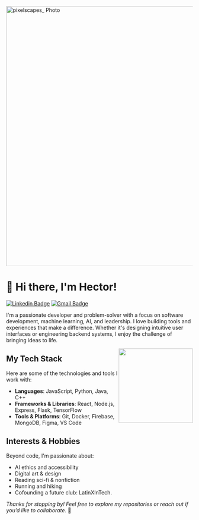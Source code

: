 
<img src="https://github.com/user-attachments/assets/bbe129d8-c400-435a-af64-d3b0869e8ef6" alt="pixelscapes_ Photo" width="700">



# 🍃 Hi there, I'm Hector!
[![Linkedin Badge](https://img.shields.io/badge/-LinkedIn-blue?style=flat-square&logo=Linkedin&logoColor=white&link=https://www.linkedin.com/in/hectorrios05/)](https://www.linkedin.com/in/hectorrios05/)
[![Gmail Badge](https://img.shields.io/badge/-hectorrios.tech@gmail.com-c14438?style=flat-square&logo=Gmail&logoColor=white&link=mailto:hectorrios.tech@gmail.com)](mailto:hectorrios.tech@gmail.com)


I'm a passionate developer and problem-solver with a focus on software development, machine learning, AI, and leadership. I love building tools and experiences that make a difference. Whether it's designing intuitive user interfaces or engineering backend systems, I enjoy the challenge of bringing ideas to life.


<img align='right' src='https://user-images.githubusercontent.com/5713670/87202985-820dcb80-c2b6-11ea-9f56-7ec461c497c3.gif' width='200"'>

## My Tech Stack  
Here are some of the technologies and tools I work with:

- **Languages**: JavaScript, Python, Java, C++
- **Frameworks & Libraries**: React, Node.js, Express, Flask, TensorFlow
- **Tools & Platforms**: Git, Docker, Firebase, MongoDB, Figma, VS Code



## Interests & Hobbies  

Beyond code, I'm passionate about:

- AI ethics and accessibility
- Digital art & design
- Reading sci-fi & nonfiction
- Running and hiking
- Cofounding a future club: LatinXInTech.



*Thanks for stopping by! Feel free to explore my repositories or reach out if you’d like to collaborate.* 🚀
